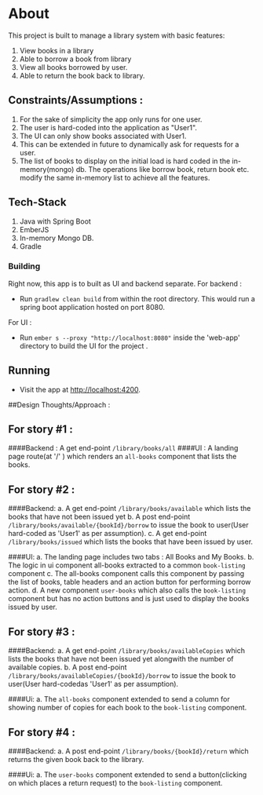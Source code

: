 # About

This project is built to manage a library system with basic features:
1. View books in a library
2. Able to borrow a book from library
3. View all books borrowed by user. 
4. Able to return the book back to library. 

## Constraints/Assumptions :
1. For the sake of simplicity the app only runs for one user.
2. The user is hard-coded into the application as "User1".
3. The UI can only show books associated with User1. 
4. This can be extended in future to dynamically ask for 
requests for a user.
5. The list of books to display on the initial load is hard coded in the in-memory(mongo) db.
The operations like borrow book, return book etc. modify the same in-memory list to achieve all the features.

## Tech-Stack

1. Java with Spring Boot
2. EmberJS
3. In-memory Mongo DB.
4. Gradle

### Building
Right now, this app is to built as UI and backend separate.
For backend :
* Run `gradlew clean build` from within the root directory. This would run
a spring boot application hosted on port 8080.
 
For UI :
* Run `ember s --proxy "http://localhost:8080"` inside the 'web-app' directory to build the UI for the project .


## Running

* Visit the app at [http://localhost:4200](http://localhost:4200).


##Design Thoughts/Approach :

## For story #1 :

####Backend : 
A get end-point `/library/books/all`
####UI :
A landing page route(at '/' ) which renders an `all-books` component that lists the books.

## For story #2 : 

####Backend:
a. A get end-point `/library/books/available` which lists the books that have not been issued yet 
b. A post end-point `/library/books/available/{bookId}/borrow` to issue the book to user(User hard-coded
as 'User1' as per assumption). 
c. A get end-point `/library/books/issued` which lists the books that have been issued by user. 

####UI:
a. The landing page includes two tabs : All Books and My Books.
b. The logic in ui component all-books extracted to a common `book-listing` component
c. The all-books component calls this component by passing the list of books, table headers and an action button
for performing borrow action.
d. A new component `user-books` which also calls the `book-listing` component but has no action buttons and is just 
used to display the books issued by user.
 
## For story #3 :

####Backend:
a. A get end-point `/library/books/availableCopies` which lists the books that have not been issued 
yet alongwith the number of available copies.
b. A post end-point `/library/books/availableCopies/{bookId}/borrow` to issue the book to 
user(User hard-codedas 'User1' as per assumption). 

####Ui:
a. The `all-books` component extended to send a column for showing number of copies for each book to the `book-listing`
component.

## For story #4 :
####Backend: 
a. A post end-point `/library/books/{bookId}/return` which returns the given book back to the library. 

####Ui:
a. The `user-books` component extended to send a button(clicking on which places a return request) to the `book-listing`
component.
